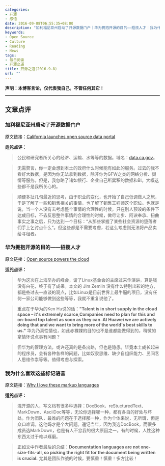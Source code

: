 ```yaml
---
categories:
- 开源
- 感悟
date: 2016-09-08T06:55:35+08:00
description: "加利福尼亚州启动了开源数据门户｜华为拥抱开源的目的——招揽人才｜我为什么喜欢这些标记语言"
keywords:
- Open Source
- Culture
- Reading
- News
tags:
- 每日阅读
- 开源之道
title: 开源之道(2016.9.8)
url: ""
---
```


**声明：本博客言论，仅代表我自己，不管任何其它！**

---

## 文章点评

### 加利福尼亚州启动了开源数据门户

原文链接：[California launches open source data portal](https://gcn.com/blogs/pulse/2016/09/ca-open-data.aspx)

**适兕点评：**

> 公民和研究者所关心的经济、运输、水等等的数据。域名：[data.ca.gov](http://data.ca.gov/)。

> 无需赘言，你一定会想到本土的政府什么时候能有如此的服务。过去的我不看好大数据，是因为你无法拿到数据，除非你为GFW之类的网络分析、舆情等服务。但是，我忽略了诸如银行、企业自己所累积的数据和BI。大概这些都不是我所关心的。

> 顺便多扯几句最近的思考，由于职业的变化，也开始了自己低调做人之旅，于是了解了一些和销售相关的事情，也了解了销售工程师这个职位。也就是说，当一个人没有去考虑整个事情的合理性的时候，只在别人预设的条件下达成目标，不去反思整件事情的合理性的时候，做尽让步、阿谀奉承、扭曲事实之事之后，只为达到一个目标：“从那些掌握了某些社会资源的堕落者们手上乞讨点什么”。但这些都是不需要考虑，若这么考虑则无法将产品卖给寻租者。

### 华为拥抱开源的目的——招揽人才

原文链接：[Open source powers the cloud](http://www.itweb.co.za/index.php?option=com_content&view=article&id=155635)

**适兕点评：**

> 华为这次在上海举办的峰会，请了Linux基金会的主席过来作演讲，算是钱没有白花，终于有了成果。本文的 Jim Zemlin 没有什么特别出彩的地方，都是些过去一直谈的观点，比如Linux是目前世界上最牛逼的项目，没有任何一家公司能够做到这些等等，我就不重复说他了。

>重点在于华为的Ken Hu说的话：**"Talent is in short supply in the cloud space – it's extremely scarce,Companies need to plan for this and on-board top talent as soon as they can. At Huawei we are actively doing that and we want to bring more of the world's best skills to us."** 华为乃真性情也，如此赤裸裸的目的也不是谁都能做得到的，稍微的拿情怀说点事有问题？

> 但华为的管理方法，或许还真的是条出路，但也是隐患。毕竟本土成长起来的程序员，会有各种各样的问题，比如奴隶思维、缺少自组织能力、民间艺人思维作祟等等。值得考虑与探索。

### 我为什么喜欢这些标记语言

原文链接：[Why I love these markup languages](https://opensource.com/life/16/8/why-i-love-these-markup-languages)

**适兕点评：**

> 混开源的人，写文档有很多种选择：DocBook、reStucturedText、MarkDown、AsciiDoc等等，无论你选择哪一种，都有各自的好处与坏处。作为团队，最难的问题在于选择那一种，作为个体来说，无所谓，但是众口难调。这他妈才是个大问题。遥记当年，因为我选DocBook，而很多成员选MarkDown，也是有人不忿我的很大原因之一。有的时候，人性这种东西太过于难以琢磨。

> 正如文中作者最后的总结：**Documentation languages are not one-size-fits-all, so picking the right fit for the document being written is crucial.** 尤其是团队作战的时候，要慎重！慎重！多方比较！

 
